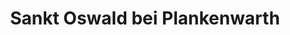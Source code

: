 ---
title: Sankt Oswald bei Plankenwarth
url: /sankt-oswald-bei-plankenwarth/
latitude: 47.089
longitude: 15.281
---